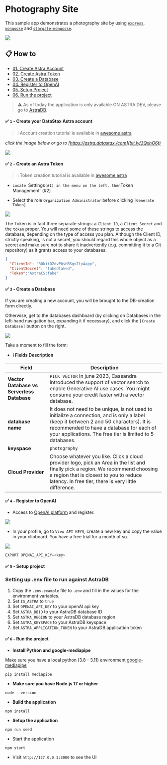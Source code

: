 # Photography Site

This sample app demonstrates a photography site by using [`express`](https://www.npmjs.com/package/express), [`mongoose`](https://github.com/Automattic/mongoose) and [`stargate-mongoose`](https://github.com/stargate/stargate-mongoose). 

![](./img/splash.png)

## 📋 How to

- [01. Create Astra Account](#-1---create-your-datastax-astra-account)
- [02. Create Astra Token](#-2---create-an-astra-token)
- [03. Create a Database](#-3---create-a-database)
- [04. Register to OpenAI](#-4---register-to-openai)
- [05. Setup Project](#-5---setup-project)
- [06. Run the project](#-6---run-the-project)


> :warning: As of today the application is only available ON ASTRA DEV, please go to [AstraDB](https://dev.cloud.datastax.com/).


#### ✅ `1` - Create your DataStax Astra account

> ℹ️ Account creation tutorial is available in [awesome astra](https://awesome-astra.github.io/docs/pages/astra/create-account/)

_click the image below or go to [https://astra.datastax./com](bit.ly/3QxhO6t)_

<a href="bit.ly/3QxhO6t">
<img src="https://awesome-astra.github.io/docs/img/astra/astra-signin-github-0.png" />
</a>
<br/>


#### ✅ `2` - Create an Astra Token

> ℹ️ Token creation tutorial is available in [awesome astra](https://awesome-astra.github.io/docs/pages/astra/create-token/#c-procedure)

- `Locate `Settings` (#1) in the menu on the left, then `Token Management` (#2)

- Select the role `Organization Administrator` before clicking `[Generate Token]`

![](https://github.com/DataStax-Academy/cassandra-for-data-engineers/blob/main/images/setup-astra-2.png?raw=true)

The Token is in fact three separate strings: a `Client ID`, a `Client Secret` and the `token` proper. You will need some of these strings to access the database, depending on the type of access you plan. Although the Client ID, strictly speaking, is not a secret, you should regard this whole object as a secret and make sure not to share it inadvertently (e.g. committing it to a Git repository) as it grants access to your databases.

```json
{
  "ClientId": "ROkiiDZdvPOvHRSgoZtyAapp",
  "ClientSecret": "fakedfaked",
  "Token":"AstraCS:fake"
}
```

#### ✅ `3` - Create a Database

If you are creating a new account, you will be brought to the DB-creation form directly.

Otherwise, get to the databases dashboard (by clicking on Databases in the left-hand navigation bar, expanding it if necessary), and click the `[Create Database]` button on the right.

![](./img/astra-create-db-1.png)


Take a moment to fill the form:

- **ℹ️ Fields Description**

| Field                                      | Description                                                                                                                                                                                                                                    |
|--------------------------------------------|------------------------------------------------------------------------------------------------------------------------------------------------------------------------------------------------------------------------------------------------|
| **Vector Database vs Serverless Database** | `PICK VECTOR` In june 2023, Cassandra introduced the support of vector search to enable Generative AI use cases. You might consume your credit faster with a vector database.                                                                                |
| **database name**                          | It does not need to be unique, is not used to initialize a connection, and is only a label (keep it between 2 and 50 characters). It is recommended to have a database for each of your applications. The free tier is limited to 5 databases. |
| **keyspace**                               | `photography`                                                                     |
| **Cloud Provider**                         | Choose whatever you like. Click a cloud provider logo, pick an Area in the list and finally pick a region. We recommend choosing a region that is closest to you to reduce latency. In free tier, there is very little difference.             |


#### ✅ `4` - Register to OpenAI

- Access to [OpenAI platform](https://platform.openai.com/) and register.

![](./img/openai-home.png)

- In your profile, go to `View API KEYS`, create a new key and copy the value in your clipboard. 
You have a free trial for a month of so.

![](./img/openai-key.png)

```java
EXPORT OPENAI_API_KEY=<key>
```

#### ✅ `5` - Setup project

### Setting up .env file to run against AstraDB
1. Copy the `.env.example` file to `.env` and fill in the values for the environment variables.
2. Set `IS_ASTRA` to `true`
3. Set `OPENAI_API_KEY` to your openAI api key
4. Set `ASTRA_DBID` to your AstraDB database ID
5. Set `ASTRA_REGION` to your AstraDB database region
6. Set `ASTRA_KEYSPACE` to your AstraDB keyspace
7. Set `ASTRA_APPLICATION_TOKEN` to your AstraDB application token


#### ✅ `6` - Run the project


- **Install Python and google-mediapipe**

Make sure you have a local python (3.8 - 3.11) environment [google-mediapipe](https://developers.google.com/mediapipe/solutions/guide) 

```console
pip install mediapipe
```

- **Make sure you have Node.js 17 or higher**

```
node --version
```

- **Build the application**

```
npm install
```

- **Setup the application**

```
npm run seed
```


- Start the application  

```
npm start
```

- Visit `http://127.0.0.1:3000` to see the UI




